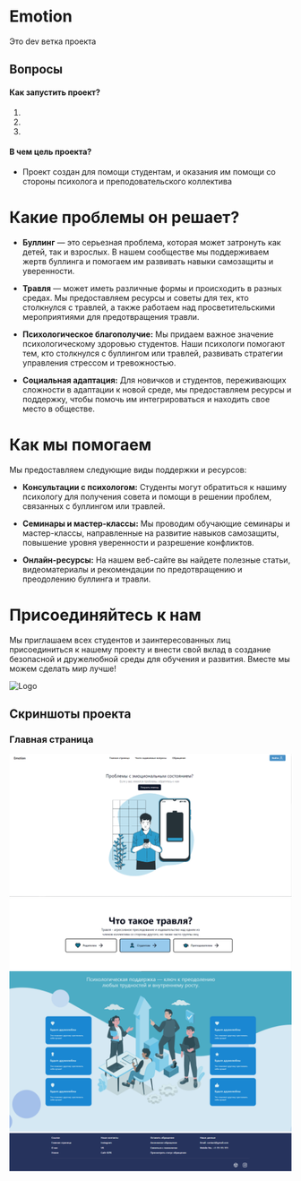 # Emotion

Это dev ветка проекта

## Вопросы

#### Как запустить проект?

1.
2.
3.

#### В чем цель проекта?

- Проект создан для помощи студентам, и оказания им помощи со стороны психолога и преподовательского коллектива

# Какие проблемы он решает?

- **Буллинг** — это серьезная проблема, которая может затронуть как детей, так и взрослых. В нашем сообществе мы поддерживаем жертв буллинга и помогаем им развивать навыки самозащиты и уверенности.

- **Травля** — может иметь различные формы и происходить в разных средах. Мы предоставляем ресурсы и советы для тех, кто столкнулся с травлей, а также работаем над просветительскими мероприятиями для предотвращения травли.

- **Психологическое благополучие:** Мы придаем важное значение психологическому здоровью студентов. Наши психологи помогают тем, кто столкнулся с буллингом или травлей, развивать стратегии управления стрессом и тревожностью.

- **Социальная адаптация:** Для новичков и студентов, переживающих сложности в адаптации к новой среде, мы предоставляем ресурсы и поддержку, чтобы помочь им интегрироваться и находить свое место в обществе.

# Как мы помогаем

Мы предоставляем следующие виды поддержки и ресурсов:

- **Консультации с психологом:** Студенты могут обратиться к нашиму психологу для получения совета и помощи в решении проблем, связанных с буллингом или травлей.

- **Семинары и мастер-классы:** Мы проводим обучающие семинары и мастер-классы, направленные на развитие навыков самозащиты, повышение уровня уверенности и разрешение конфликтов.

- **Онлайн-ресурсы:** На нашем веб-сайте вы найдете полезные статьи, видеоматериалы и рекомендации по предотвращению и преодолению буллинга и травли.

# Присоединяйтесь к нам

Мы приглашаем всех студентов и заинтересованных лиц присоединиться к нашему проекту и внести свой вклад в создание безопасной и дружелюбной среды для обучения и развития. Вместе мы можем сделать мир лучше!

![Logo](https://kipk.edu.kz/wp-content/uploads/2017/09/cropped-kipk_logo_sm.png)

## Скриншоты проекта

### Главная страница

![top](./gitimage/Home/image.png)
![body](./gitimage/Home/image-1.png)
![body-2](./gitimage/Home/image-2.png)
![footer](./gitimage/Home/image-3.png)
